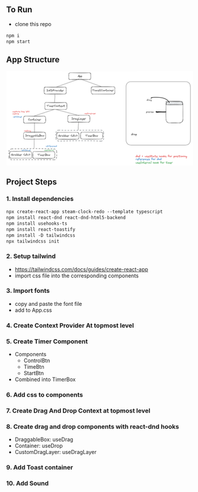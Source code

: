 ## To Run
- clone this repo
```
npm i
npm start
```

## App Structure
![App Structure](image.png)


## Project Steps

### 1. Install dependencies
```
npx create-react-app steam-clock-redo --template typescript
npm install react-dnd react-dnd-html5-backend
npm install usehooks-ts
npm install react-toastify
npm install -D tailwindcss
npx tailwindcss init
```
### 2. Setup tailwind
- https://tailwindcss.com/docs/guides/create-react-app
- import css file into the corresponding components

### 3. Import fonts
- copy and paste the font file
- add to App.css

### 4. Create Context Provider At topmost level

### 5. Create Timer Component
- Components
    - ControlBtn
    - TimeBtn
    - StartBtn
- Combined into TimerBox

### 6. Add css to components

### 7. Create Drag And Drop Context at topmost level

### 8. Create drag and drop components with react-dnd hooks
- DraggableBox: useDrag
- Container: useDrop
- CustomDragLayer: useDragLayer

### 9. Add Toast container

### 10. Add Sound
